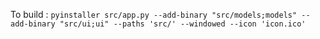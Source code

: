To build :
```pyinstaller src/app.py --add-binary "src/models;models" --add-binary "src/ui;ui" --paths 'src/' --windowed --icon 'icon.ico'```